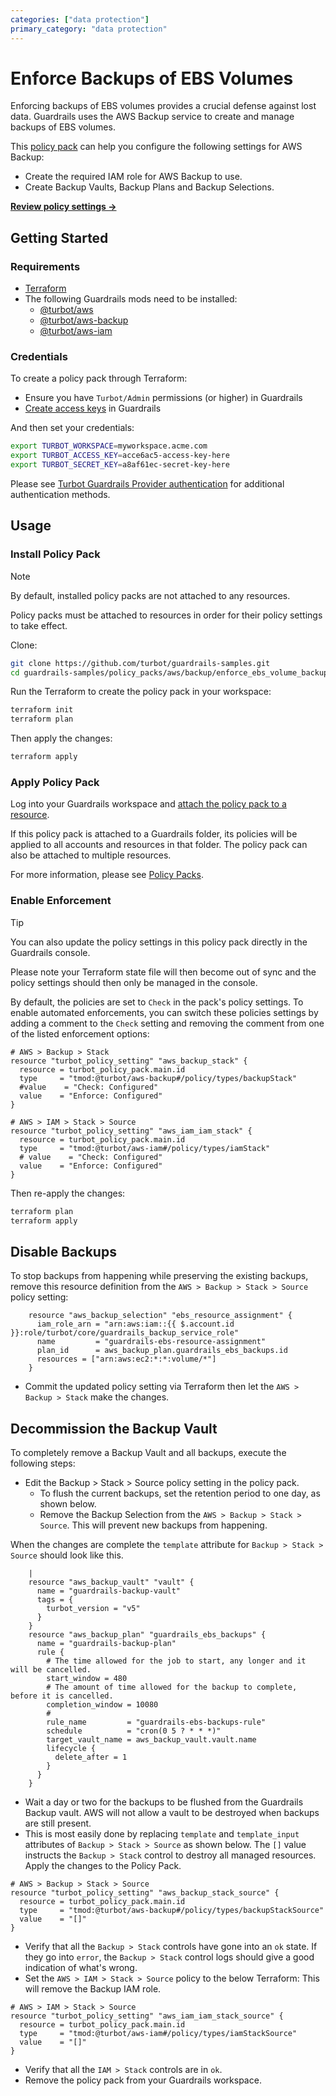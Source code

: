 ```yaml
---
categories: ["data protection"]
primary_category: "data protection"
---
```


# Enforce Backups of EBS Volumes

Enforcing backups of EBS volumes provides a crucial defense against lost data. Guardrails uses the AWS Backup service to create and manage backups of EBS volumes. 

This [policy pack](https://turbot.com/guardrails/docs/concepts/policy-packs) can help you configure the following settings for AWS Backup: 
- Create the required IAM role for AWS Backup to use.
- Create Backup Vaults, Backup Plans and Backup Selections. 


**[Review policy settings →](https://hub.guardrails.turbot.com/policy-packs/aws_backup_enforce_ebs_volume_backups/settings)**

## Getting Started

### Requirements

- [Terraform](https://developer.hashicorp.com/terraform/install)
- The following Guardrails mods need to be installed:
  - [@turbot/aws](https://hub.guardrails.turbot.com/mods/aws/mods/aws)
  - [@turbot/aws-backup](https://hub.guardrails.turbot.com/mods/aws/mods/aws-backup)
  - [@turbot/aws-iam](https://hub.guardrails.turbot.com/mods/aws/mods/aws-iam)

### Credentials

To create a policy pack through Terraform:

- Ensure you have `Turbot/Admin` permissions (or higher) in Guardrails
- [Create access keys](https://turbot.com/guardrails/docs/guides/iam/access-keys#generate-a-new-guardrails-api-access-key) in Guardrails

And then set your credentials:

```sh
export TURBOT_WORKSPACE=myworkspace.acme.com
export TURBOT_ACCESS_KEY=acce6ac5-access-key-here
export TURBOT_SECRET_KEY=a8af61ec-secret-key-here
```

Please see [Turbot Guardrails Provider authentication](https://registry.terraform.io/providers/turbot/turbot/latest/docs#authentication) for additional authentication methods.

## Usage

### Install Policy Pack

> [!NOTE]
> By default, installed policy packs are not attached to any resources.
>
> Policy packs must be attached to resources in order for their policy settings to take effect.

Clone:

```sh
git clone https://github.com/turbot/guardrails-samples.git
cd guardrails-samples/policy_packs/aws/backup/enforce_ebs_volume_backups
```

Run the Terraform to create the policy pack in your workspace:

```sh
terraform init
terraform plan
```

Then apply the changes:

```sh
terraform apply
```

### Apply Policy Pack

Log into your Guardrails workspace and [attach the policy pack to a resource](https://turbot.com/guardrails/docs/guides/policy-packs#attach-a-policy-pack-to-a-resource).

If this policy pack is attached to a Guardrails folder, its policies will be applied to all accounts and resources in that folder. The policy pack can also be attached to multiple resources.

For more information, please see [Policy Packs](https://turbot.com/guardrails/docs/concepts/policy-packs).

### Enable Enforcement

> [!TIP]
> You can also update the policy settings in this policy pack directly in the Guardrails console.
>
> Please note your Terraform state file will then become out of sync and the policy settings should then only be managed in the console.

By default, the policies are set to `Check` in the pack's policy settings. To enable automated enforcements, you can switch these policies settings by adding a comment to the `Check` setting and removing the comment from one of the listed enforcement options:

```hcl
# AWS > Backup > Stack
resource "turbot_policy_setting" "aws_backup_stack" {
  resource = turbot_policy_pack.main.id
  type     = "tmod:@turbot/aws-backup#/policy/types/backupStack"
  #value    = "Check: Configured"
  value    = "Enforce: Configured"
}

# AWS > IAM > Stack > Source
resource "turbot_policy_setting" "aws_iam_iam_stack" {
  resource = turbot_policy_pack.main.id
  type     = "tmod:@turbot/aws-iam#/policy/types/iamStack"
  # value    = "Check: Configured"
  value    = "Enforce: Configured"
}
```

Then re-apply the changes:

```sh
terraform plan
terraform apply
```

## Disable Backups

To stop backups from happening while preserving the existing backups, remove this resource definition from the `AWS > Backup > Stack > Source` policy setting:
```hcl
    resource "aws_backup_selection" "ebs_resource_assignment" {
      iam_role_arn = "arn:aws:iam::{{ $.account.id }}:role/turbot/core/guardrails_backup_service_role"
      name         = "guardrails-ebs-resource-assignment"
      plan_id      = aws_backup_plan.guardrails_ebs_backups.id
      resources = ["arn:aws:ec2:*:*:volume/*"]
    }
```
- Commit the updated policy setting via Terraform then let the `AWS > Backup > Stack` make the changes. 


## Decommission the Backup Vault
To completely remove a Backup Vault and all backups, execute the following steps:

- Edit the Backup > Stack > Source policy setting in the policy pack.
  - To flush the current backups, set the retention period to one day, as shown below. 
  - Remove the Backup Selection from the `AWS > Backup > Stack > Source`.  This will prevent new backups from happening.

When the changes are complete the `template` attribute for `Backup > Stack > Source` should look like this. 
```hcl
    |
    resource "aws_backup_vault" "vault" {
      name = "guardrails-backup-vault"
      tags = {
        turbot_version = "v5"
      }
    }
    resource "aws_backup_plan" "guardrails_ebs_backups" {
      name = "guardrails-backup-plan"
      rule {
        # The time allowed for the job to start, any longer and it will be cancelled.
        start_window = 480
        # The amount of time allowed for the backup to complete, before it is cancelled.
        completion_window = 10080
        #
        rule_name         = "guardrails-ebs-backups-rule"
        schedule          = "cron(0 5 ? * * *)"
        target_vault_name = aws_backup_vault.vault.name
        lifecycle {
          delete_after = 1
        }
      }
    }
```

- Wait a day or two for the backups to be flushed from the Guardrails Backup vault.  AWS will not allow a vault to be destroyed when backups are still present. 
- This is most easily done by replacing `template` and `template_input` attributes of `Backup > Stack > Source` as shown below. The `[]` value instructs the `Backup > Stack` control to destroy all managed resources. Apply the changes to the Policy Pack.
```hcl
# AWS > Backup > Stack > Source
resource "turbot_policy_setting" "aws_backup_stack_source" {
  resource = turbot_policy_pack.main.id
  type     = "tmod:@turbot/aws-backup#/policy/types/backupStackSource"
  value    = "[]"  
}
```
- Verify that all the `Backup > Stack` controls have gone into an `ok` state.  If they go into `error`, the `Backup > Stack` control logs should give a good indication of what's wrong.
- Set the `AWS > IAM > Stack > Source` policy to the below Terraform:  This will remove the Backup IAM role.
```hcl
# AWS > IAM > Stack > Source
resource "turbot_policy_setting" "aws_iam_iam_stack_source" {
  resource = turbot_policy_pack.main.id
  type     = "tmod:@turbot/aws-iam#/policy/types/iamStackSource"
  value    = "[]"
}
```
- Verify that all the `IAM > Stack` controls are in `ok`.
- Remove the policy pack from your Guardrails workspace. 